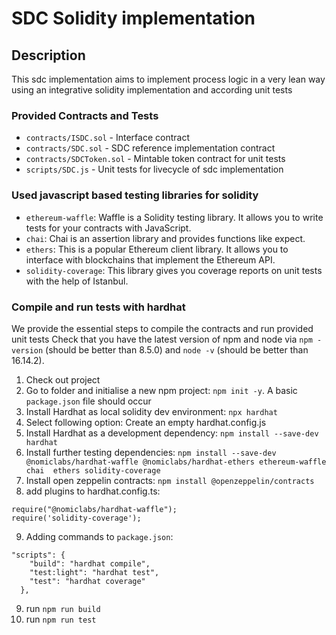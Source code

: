 # SDC Solidity implementation

## Description
This sdc implementation aims to implement process logic in a very lean way using an integrative solidity implementation and according unit tests

### Provided Contracts and Tests
- `contracts/ISDC.sol` - Interface contract
- `contracts/SDC.sol` - SDC reference implementation contract
- `contracts/SDCToken.sol` - Mintable token contract for unit tests
- `scripts/SDC.js` - Unit tests for livecycle of sdc implementation 

### Used javascript based testing libraries for solidity
- `ethereum-waffle`: Waffle is a Solidity testing library. It allows you to write tests for your contracts with JavaScript.
- `chai`: Chai is an assertion library and provides functions like expect.
- `ethers`: This is a popular Ethereum client library. It allows you to interface with blockchains that implement the Ethereum API.
- `solidity-coverage`: This library gives you coverage reports on unit tests with the help of Istanbul.

### Compile and run tests with hardhat
We provide the essential steps to compile the contracts and run provided unit tests
Check that you have the latest version of npm and node via `npm -version` (should be better than 8.5.0) and `node -v` (should be better than 16.14.2).

1. Check out project
2. Go to folder and initialise a new npm project: `npm init -y`. A basic `package.json` file should occur
3. Install Hardhat as local solidity dev environment: `npx hardhat`
4. Select following option: Create an empty hardhat.config.js
5. Install Hardhat as a development dependency: `npm install --save-dev hardhat`
6. Install further testing dependencies:
`npm install --save-dev @nomiclabs/hardhat-waffle @nomiclabs/hardhat-ethers ethereum-waffle chai  ethers solidity-coverage`
7. Install open zeppelin contracts: `npm install @openzeppelin/contracts`
8. add plugins to hardhat.config.ts: 
```
require("@nomiclabs/hardhat-waffle"); 
require('solidity-coverage');
```

9. Adding commands to `package.json`:
``` 
"scripts": {
    "build": "hardhat compile",
    "test:light": "hardhat test",
    "test": "hardhat coverage"
  },
```
9. run `npm run build`
10. run `npm run test`


